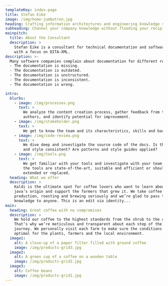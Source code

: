 ```yaml
---
templateKey: index-page
title: Stefan Eike
image: /img/home-jumbotron.jpg
heading: Crafting information architectures and engineering knowledge solutions
subheading: Channel your company knowledge without flooding your recipients
mainpitch:
  title: About the Consultant
  description: >
    Stefan Eike is a consultant for technical documentation and software documentation
    with a focus on DITA-XML.
description: >-
  Many software companies complain about documentation for different reasons. All types are affected, whether it is an end user documentation, an API documentation or internal. The most common issues are:
  - The documentation is missing.
  - The documentation is outdated.
  - The documentation is unstructured.
  - The documentation is inconsistent.
  - The documentation is wrong.

intro:
  blurbs:
    - image: /img/processes.png
      text: >
        We analyze the content creation process, gather feedback from the 
        authors, and identify potential for improvement.
    - image: /img/stakeholder.png
      text: >
        We get to know the team and its characteristics, skills and background.
    - image: /img/code-review.png
      text: >
        We dive deep and investigate the source code of the docs. Is the quality
        and style consistent? Are patterns and style guides applied?
    - image: /img/tools.png
      text: >
        We get familiar with your tools and investigate with your team whether
        the tools are state-of-the-art, suitable and efficient or should be
        extended or replaced.
  heading: What we offer
  description: >
    Kaldi is the ultimate spot for coffee lovers who want to learn about their
    java’s origin and support the farmers that grew it. We take coffee
    production, roasting and brewing seriously and we’re glad to pass that
    knowledge to anyone. This is an edit via identity...
main:
  heading: Great coffee with no compromises
  description: >
    We hold our coffee to the highest standards from the shrub to the cup.
    That’s why we’re meticulous and transparent about each step of the coffee’s
    journey. We personally visit each farm to make sure the conditions are
    optimal for the plants, farmers and the local environment.
  image1:
    alt: A close-up of a paper filter filled with ground coffee
    image: /img/products-grid3.jpg
  image2:
    alt: A green cup of a coffee on a wooden table
    image: /img/products-grid2.jpg
  image3:
    alt: Coffee beans
    image: /img/products-grid1.jpg
---
```

